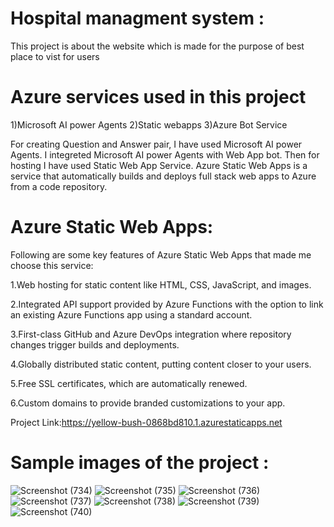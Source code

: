 # Hospital managment system :

This project is about the website which is made for the purpose of best place to vist for users


# Azure services used in this project

1)Microsoft AI power Agents 2)Static webapps 3)Azure Bot Service

For creating Question and Answer pair, I have used Microsoft AI power Agents. I integreted Microsoft AI power Agents with Web App bot. Then for hosting I have used Static Web App Service. Azure Static Web Apps is a service that automatically builds and deploys full stack web apps to Azure from a code repository.

# Azure Static Web Apps: 

Following are some key features of Azure Static Web Apps that made me choose this service:

1.Web hosting for static content like HTML, CSS, JavaScript, and images.

2.Integrated API support provided by Azure Functions with the option to link an existing Azure Functions app using a standard account.

3.First-class GitHub and Azure DevOps integration where repository changes trigger builds and deployments.

4.Globally distributed static content, putting content closer to your users.

5.Free SSL certificates, which are automatically renewed.

6.Custom domains to provide branded customizations to your app.

Project Link:https://yellow-bush-0868bd810.1.azurestaticapps.net

# Sample images of the project :
![Screenshot (734)](https://user-images.githubusercontent.com/122869346/227716590-4fd4362d-ebda-4698-bb4d-4889039436a1.png)
![Screenshot (735)](https://user-images.githubusercontent.com/122869346/227716595-f7457c16-4069-4b0b-a75d-c1d0c8345479.png)
![Screenshot (736)](https://user-images.githubusercontent.com/122869346/227716596-491c9416-a48b-46a9-b30b-454e5033eb6f.png)
![Screenshot (737)](https://user-images.githubusercontent.com/122869346/227716598-8f7041c8-377b-4e43-8da4-f48710edc780.png)
![Screenshot (738)](https://user-images.githubusercontent.com/122869346/227716600-2e977087-9ecd-4661-a746-bec043ea6ada.png)
![Screenshot (739)](https://user-images.githubusercontent.com/122869346/227716602-34e04324-22e2-45d6-a4f2-1052ee9c3d37.png)
![Screenshot (740)](https://user-images.githubusercontent.com/122869346/227716604-7bcdaef2-b184-47ed-b32a-3657325e08af.png)
